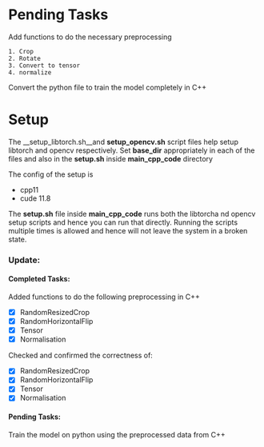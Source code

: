 # Pending Tasks

Add functions to do the necessary preprocessing 

```
1. Crop
2. Rotate
3. Convert to tensor
4. normalize
```

Convert the python file to train the model completely in C++

# Setup

<!-- Directory Structure -->

The __setup_libtorch.sh__and __setup_opencv.sh__ script files help setup libtorch and opencv respectively. Set **base_dir** appropriately in each of the files and also in the __setup.sh__ inside __main_cpp_code__  directory

The config of the setup is
- cpp11
- cude 11.8

The __setup.sh__ file inside __main_cpp_code__ runs both the libtorcha nd opencv setup scripts and hence you can run that directly. Running the scripts multiple times is allowed and hence will not leave the system in a broken state.



### Update:

#### Completed Tasks:

Added functions to do the following preprocessing in C++
- [x] RandomResizedCrop
- [x] RandomHorizontalFlip
- [x] Tensor
- [x] Normalisation

Checked and confirmed the correctness of:
- [x] RandomResizedCrop
- [x] RandomHorizontalFlip
- [x] Tensor
- [x] Normalisation

#### Pending Tasks:

Train the model on python using the preprocessed data from C++